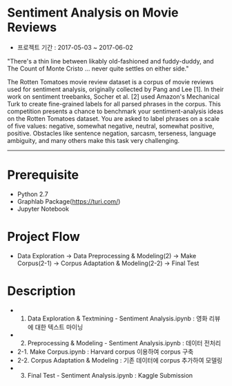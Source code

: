 # Sentiment Analysis on Movie Reviews

- 프로젝트 기간 : 2017-05-03 ~ 2017-06-02

"There's a thin line between likably old-fashioned and fuddy-duddy, and The Count of Monte Cristo ... never quite settles on either side."

The Rotten Tomatoes movie review dataset is a corpus of movie reviews used for sentiment analysis, originally collected by Pang and Lee [1]. In their work on sentiment treebanks, Socher et al. [2] used Amazon's Mechanical Turk to create fine-grained labels for all parsed phrases in the corpus. This competition presents a chance to benchmark your sentiment-analysis ideas on the Rotten Tomatoes dataset. You are asked to label phrases on a scale of five values: negative, somewhat negative, neutral, somewhat positive, positive. Obstacles like sentence negation, sarcasm, terseness, language ambiguity, and many others make this task very challenging.

---

# Prerequisite
  * Python 2.7
  * Graphlab Package(https://turi.com/)
  * Jupyter Notebook
  
# Project Flow

* Data Exploration -> Data Preprocessing & Modeling(2) -> Make Corpus(2-1) -> Corpus Adaptation & Modeling(2-2) -> Final Test

# Description

- 1. Data Exploration & Textmining - Sentiment Analysis.ipynb : 영화 리뷰에 대한 텍스트 마이닝
- 2. Preprocessing & Modeling - Sentiment Analysis.ipynb : 데이터 전처리
- 2-1. Make Corpus.ipynb : Harvard corpus 이용하여 corpus 구축
- 2-2. Corpus Adaptation & Modeling : 기존 데이터에 corpus 추가하여 모델링
- 3. Final Test - Sentiment Analysis.ipynb : Kaggle Submission
